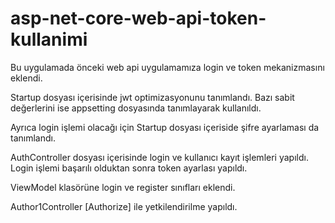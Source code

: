 # asp-net-core-web-api-token-kullanimi

Bu uygulamada önceki web api uygulamamıza login ve token mekanizmasını eklendi.

Startup dosyası içerisinde jwt optimizasyonunu tanımlandı. Bazı sabit değerlerini ise appsetting dosyasında tanımlayarak kullanıldı.

Ayrıca login işlemi olacağı için Startup dosyası içeriside şifre ayarlaması da tanımlandı. 

AuthController dosyası içerisinde login ve kullanıcı kayıt işlemleri yapıldı. Login işlemi başarılı olduktan sonra token ayarlası yapıldı. 

ViewModel klasörüne login ve register sınıfları eklendi. 

Author1Controller [Authorize] ile yetkilendirilme yapıldı.  
